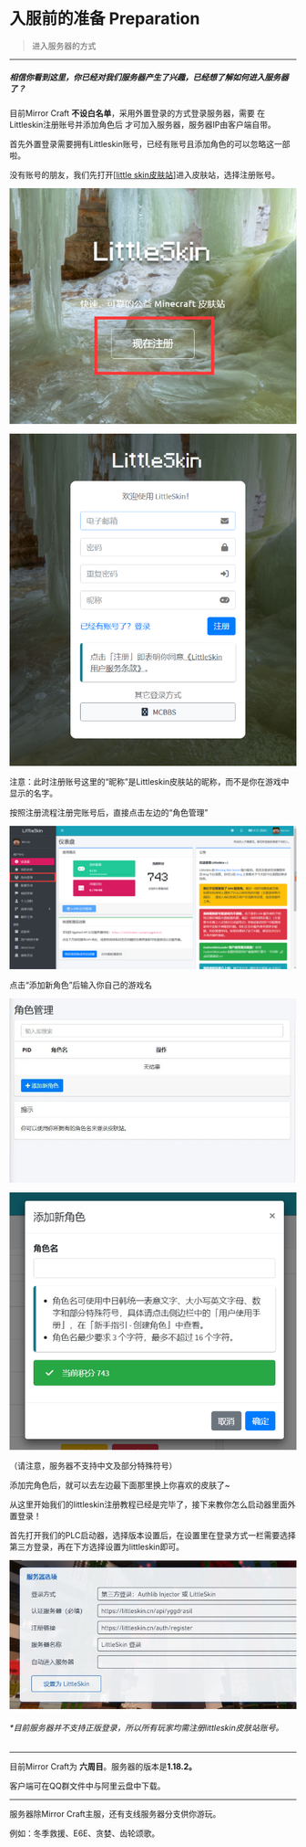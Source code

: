 # 入服前的准备 Preparation

> 进入服务器的方式
------

##### 相信你看到这里，你已经对我们服务器产生了兴趣，已经想了解如何进入服务器了？

目前Mirror Craft **不设白名单**，采用外置登录的方式登录服务器，需要 在Littleskin注册账号并添加角色后 才可加入服务器，服务器IP由客户端自带。

首先外置登录需要拥有Littleskin账号，已经有账号且添加角色的可以忽略这一部啦。

没有账号的朋友，我们先打开[[little skin皮肤站](https://littleskin.cn)]进入皮肤站，选择注册账号。

![](../images/入服准备/pf1小.png)

![](../images/入服准备/pf2.png)

注意：此时注册账号这里的“昵称”是Littleskin皮肤站的昵称，而不是你在游戏中显示的名字。

按照注册流程注册完账号后，直接点击左边的“角色管理”

![](../images/入服准备/pf3.png)

点击“添加新角色”后输入你自己的游戏名

![](../images/入服准备/pf4.jpg)

![](../images/入服准备/pf5.png)

（请注意，服务器不支持中文及部分特殊符号）

添加完角色后，就可以去左边最下面那里换上你喜欢的皮肤了~

从这里开始我们的littleskin注册教程已经是完毕了，接下来教你怎么启动器里面外置登录！

首先打开我们的PLC启动器，选择版本设置后，在设置里在登录方式一栏需要选择第三方登录，再在下方选择设置为littleskin即可。

![](../images/入服准备/pf6.jpg)

###### *目前服务器并不支持正版登录，所以所有玩家均需注册littleskin皮肤站账号。

------

目前Mirror Craft为 **六周目**。服务器的版本是**1.18.2。**

客户端可在QQ群文件中与阿里云盘中下载。

------

服务器除Mirror Craft主服，还有支线服务器分支供你游玩。

例如：冬季救援、E6E、贪婪、齿轮颂歌。